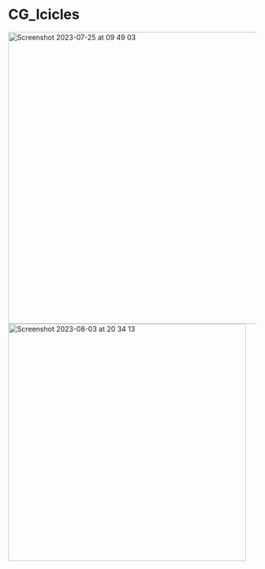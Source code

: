 # CG_Icicles
<img width="592" alt="Screenshot 2023-07-25 at 09 49 03" src="https://github.com/Artur023/CG_Icicles/assets/55190567/6c4700a6-7076-45f8-a611-942c315cf49e">
<img width="482" alt="Screenshot 2023-08-03 at 20 34 13" src="https://github.com/Artur023/CG_Icicles/assets/55190567/f8ddaf58-76a0-47ae-8a43-116454a602f9">

